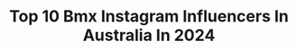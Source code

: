 ---
title: Top 10 Bmx Instagram Influencers In Australia In 2024
description: >-
  Find top bmx Instagram influencers in Australia in 2024. Most popular hashtags: #bmx #colonybmx #mtb.
platform: Instagram
hits: 34
text_top: Discover the top-rated Instagram profiles on inBeat.
text_bottom: inBeat holds 34 Instagram influencers like this in Australia for you to contact.
profiles:
  - username: "cbuchanan68"
    fullname: >-
      CAROLINE  BUCHANAN • ATHLETE
    bio: >-
      • 8 x BMX & Mountainbike World Champion • 2 x Australian Olympian • @krave.frenchies • @twopalmsmedia ea@carolinebuchanan.com
    location: "Australia"
    followers: 171348
    engagement: 259
    commentsToLikes: 0.011260
    id: ck0u0p1uyuf3k0i194jn4hrjk
    verified: true
    hashtags: "#fordranger, #pbwmn, #freeride, #pruttiville"
  - username: "laurenreynolds"
    fullname: >-
      Lauren Reynolds
    bio: >-
      BMX racer 3x Olympic athlete 💍💕 @ryy_car Australian living in USA 🐶Doodle mum to @mrwinston_dood 📧 jonesy@my-manager.com.au
    location: "Australia"
    followers: 40693
    engagement: 692
    commentsToLikes: 0.018383
    id: ck6tp5h7xhy4v0j71gkp60lad
    verified: true
    hashtags: "#tokyo, #kleanathlete, #ad, #tokyo2020"
  - username: "brandontehiko247"
    fullname: >-
      ATHLETE ➕
    bio: >-
      SON | HUSBAND | ATHLETE 💍 @georgia.leigh.gray 🇦🇺 6x BMX NATIONAL CHAMPION 🥇 2018 Elite BMX AUS Champion 🎬 NEW YOUTUBEEE 💀💥⬇️
    location: "Australia"
    followers: 15211
    engagement: 365
    commentsToLikes: 0.017113
    id: ck5ckz9bnxx0a0i11iy5lk52g
    verified: false
    hashtags: "#supercars, #craiglowndes, #tripleeight, #mtb"
  - username: "yaroslava.89"
    fullname: >-
      Yaroslava Bondarenko
    bio: >-
      Professional BMX racer Olympian Rio 2016 - 5th 🇧🇷 National Champion ×3 🥇 European Championships 🥉
    location: "Australia"
    followers: 19497
    engagement: 319
    commentsToLikes: 0.015487
    id: ck14ki6inpma80i193o7szwio
    verified: false
    hashtags: "#bmx, #bmxlife, #russia, #readysteadytokyo"
  - username: "joshmatthews"
    fullname: >-
      Josh Matthews
    bio: >-
      🇦🇺🐨 96 BMX RIDER 📍Gold Coast
    location: "Australia"
    followers: 27806
    engagement: 636
    commentsToLikes: 0.030829
    id: ck8swkjf1eea00j78y9qqzcpu
    verified: false
    hashtags: "#bmx, #seaworldaus, #dubclub, #rezirat"
  - username: "izaackennedy"
    fullname: >-
      Izaac Kennedy
    bio: >-
      20 - Australian - Professional bmx athlete National Champion🇦🇺
    location: "Australia"
    followers: 13605
    engagement: 1081
    commentsToLikes: 0.029373
    id: ck14kie3gpnf80i19lq2sgnfw
    verified: false
    hashtags: ""
  - username: "chrisjamesbmx"
    fullname: >-
      Chris James
    bio: >-
      🇦🇺 Gold Coast, Australia ❤️ @mel.cook 🚲 @colonybmxbrand 👟 @vansbmxprocup 🏍 @showtimefmx 🛠 @bmxcentre
    location: "Australia"
    followers: 16205
    engagement: 624
    commentsToLikes: 0.025894
    id: ck5c6pgti5x770i11kd2dcpnm
    verified: false
    hashtags: "#colonybmx, #blasterframe, #bmxcentre, #vansbmx66"
  - username: "patericof"
    fullname: >-
      Paterico Fallico⚓
    bio: >-
      23 | BMX Rider🚲 | Gold Coast Australia🐨 @ColonyBmxBrand | @Bmxcentre | Patfallico@gmail.com📬
    location: "Australia"
    followers: 21655
    engagement: 432
    commentsToLikes: 0.027058
    id: ck0w2pue7pl5t0i19twldw1oo
    verified: false
    hashtags: "#colonybmx, #bmx, #schassis, #havefunridebikes"
  - username: "sayasakakibara"
    fullname: >-
      Saya Sakakibara 榊原爽
    bio: >-
      ▪️Current BMX World #7 ▪️21 Year Old ▪️@redbullau athlete ▪️1/2 🇯🇵, 1/2 🇬🇧, Australian 🇦🇺 Click 4 #SakakibaraBMX website + more👇 ウェブサイトなどチェックお願いします👇
    location: "Australia"
    followers: 43129
    engagement: 984
    commentsToLikes: 0.008657
    id: ck5qcq22zrsej0i1171j577ru
    verified: false
    hashtags: "#kaifight77, #bmx, #sakakibarabmx, #jersey"
  - username: "sylvainandrebmx"
    fullname: >-
      Sylvain André
    bio: >-
      ➖Pro BMX Racer from 🇫🇷 ➖ 2018 World Champion 🥇 ➖2017 World Cup overall winner 🥇 ➖2017, 18 & 19 Worlds medalist ➖ Dad of Loulou
    location: "Australia"
    followers: 34863
    engagement: 763
    commentsToLikes: 0.004320
    id: ck0twxqr1h73n0i19z9yjaaza
    verified: false
    hashtags: "#sqy, #liamsmafia, #jaspersplyomans, #tangentproducts"
---